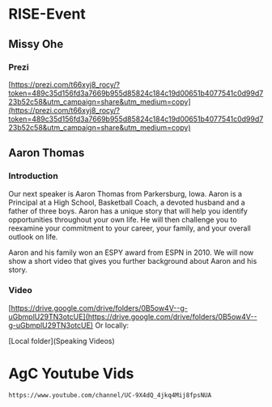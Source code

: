 # RISE-Event
 




## Missy Ohe 
### Prezi

[https://prezi.com/t66xyj8_rocy/?token=489c35d156fd3a7669b955d85824c184c19d00651b4077541c0d99d723b52c58&utm_campaign=share&utm_medium=copy](https://prezi.com/t66xyj8_rocy/?token=489c35d156fd3a7669b955d85824c184c19d00651b4077541c0d99d723b52c58&utm_campaign=share&utm_medium=copy)




## Aaron Thomas 

### Introduction
Our next speaker is Aaron Thomas from Parkersburg, Iowa.  Aaron is a Principal at a High School, Basketball Coach, a devoted husband and a father of three boys.   Aaron has a unique story that will help you identify opportunities throughout your own life.  He will then challenge you to reexamine your commitment to your career, your family, and your overall outlook on life.     

Aaron and his family won an ESPY award from ESPN in 2010.  We will now show a short video that gives you further background about Aaron and his story.  


### Video
[https://drive.google.com/drive/folders/0B5ow4V--g-uGbmplU29TN3otcUE](https://drive.google.com/drive/folders/0B5ow4V--g-uGbmplU29TN3otcUE)
Or locally:    

[Local folder](Speaking Videos)




# AgC Youtube Vids
	https://www.youtube.com/channel/UC-9X4dQ_4jkq4Mij8fpsNUA